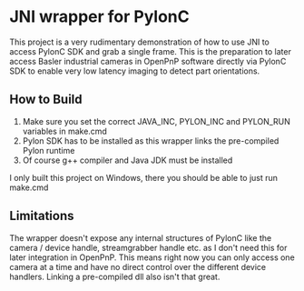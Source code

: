 # JNI wrapper for PylonC
This project is a very rudimentary demonstration of how to use JNI to access PylonC SDK and grab a single frame. This is the preparation to later access Basler industrial cameras in OpenPnP software directly via PylonC SDK to enable very low latency imaging to detect part orientations.

## How to Build
1. Make sure you set the correct JAVA_INC, PYLON_INC and PYLON_RUN variables in make.cmd
2. Pylon SDK has to be installed as this wrapper links the pre-compiled Pylon runtime
3. Of course g++ compiler and Java JDK must be installed

I only built this project on Windows, there you should be able to just run make.cmd

## Limitations
The wrapper doesn't expose any internal structures of PylonC like the camera / device handle, streamgrabber handle etc. as I don't need this for later integration in OpenPnP. This means right now you can only access one camera at a time and have no direct control over the different device handlers. Linking a pre-compiled dll also isn't that great.